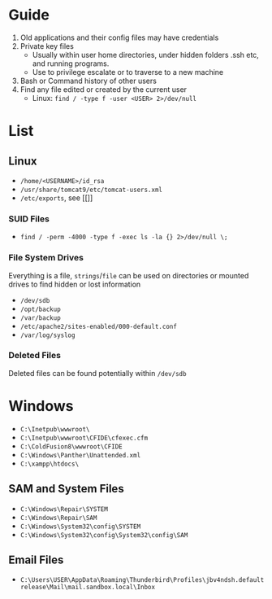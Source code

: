 
# Guide

1. Old applications and their config files may have credentials 
2. Private key files
	* Usually within user home directories, under hidden folders .ssh etc, and running programs.
	* Use to privilege escalate or to traverse to a new machine
3. Bash or Command history of other users
4. Find any file edited or created by the current user
	* Linux: `find / -type f -user <USER> 2>/dev/null`



# List

## Linux

* `/home/<USERNAME>/id_rsa`
* `/usr/share/tomcat9/etc/tomcat-users.xml`
* `/etc/exports`, see [[]]

### SUID Files

* `find / -perm -4000 -type f -exec ls -la {} 2>/dev/null \;`
### File System Drives

Everything is a file, `strings`/`file` can be used on directories or mounted drives to find hidden or lost information

- `/dev/sdb`
- `/opt/backup`
- `/var/backup`
- `/etc/apache2/sites-enabled/000-default.conf`
- `/var/log/syslog`

### Deleted Files

Deleted files can be found potentially within `/dev/sdb`
# Windows

- `C:\Inetpub\wwwroot\`
- `C:\Inetpub\wwwroot\CFIDE\cfexec.cfm`
- `C:\ColdFusion8\wwwroot\CFIDE  `
- `C:\Windows\Panther\Unattended.xml`
- `C:\xampp\htdocs\`

## SAM and System Files 

* `C:\Windows\Repair\SYSTEM`
* `C:\Windows\Repair\SAM`
* `C:\Windows\System32\config\SYSTEM`
* `C:\Windows\System32\config\System32\config\SAM`

## Email Files 

* `C:\Users\USER\AppData\Roaming\Thunderbird\Profiles\jbv4ndsh.defaultrelease\Mail\mail.sandbox.local\Inbox`